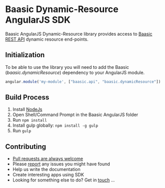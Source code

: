 # Baasic Dynamic-Resource AngularJS SDK

Baasic AngularJS Dynamic-Resource library provides access to [Baasic REST API](http://dev.baasic.com/api/reference/home) dynamic resource end-points.

## Initialization

To be able to use the library you will need to add the Baasic (_baasic.dynamicResource_) dependency to your AngularJS module.

```javascript
angular.module('my-module', ["baasic.api", "baasic.dynamicResource"])
```

## Build Process

1. Install [NodeJs](http://nodejs.org/download/)
2. Open Shell/Command Prompt in the Baasic AngularJS folder
3. Run `npm install`
4. Install gulp globally: `npm install -g gulp`
5. Run `gulp`

## Contributing

* [Pull requests are always welcome](../../../baasic-sdk-angularjs/pulls)
* Please [report](../../../baasic-sdk-angularjs/issues) any issues you might have found
* Help us write the documentation
* Create interesting apps using SDK
* Looking for something else to do? Get in <u>touch</u> ...
